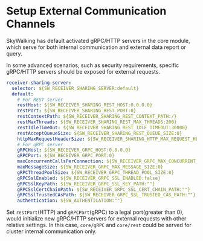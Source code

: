 # Setup External Communication Channels

SkyWalking has default activated gRPC/HTTP servers in the core module, which serve for both internal communication
and external data report or query.

In some advanced scenarios, such as security requirements, specific gRPC/HTTP servers should be exposed for external
requests.

```yaml
receiver-sharing-server:
  selector: ${SW_RECEIVER_SHARING_SERVER:default}
  default:
    # For REST server
    restHost: ${SW_RECEIVER_SHARING_REST_HOST:0.0.0.0}
    restPort: ${SW_RECEIVER_SHARING_REST_PORT:0}
    restContextPath: ${SW_RECEIVER_SHARING_REST_CONTEXT_PATH:/}
    restMaxThreads: ${SW_RECEIVER_SHARING_REST_MAX_THREADS:200}
    restIdleTimeOut: ${SW_RECEIVER_SHARING_REST_IDLE_TIMEOUT:30000}
    restAcceptQueueSize: ${SW_RECEIVER_SHARING_REST_QUEUE_SIZE:0}
    httpMaxRequestHeaderSize: ${SW_RECEIVER_SHARING_HTTP_MAX_REQUEST_HEADER_SIZE:8192}
    # For gRPC server
    gRPCHost: ${SW_RECEIVER_GRPC_HOST:0.0.0.0}
    gRPCPort: ${SW_RECEIVER_GRPC_PORT:0}
    maxConcurrentCallsPerConnection: ${SW_RECEIVER_GRPC_MAX_CONCURRENT_CALL:0}
    maxMessageSize: ${SW_RECEIVER_GRPC_MAX_MESSAGE_SIZE:0}
    gRPCThreadPoolSize: ${SW_RECEIVER_GRPC_THREAD_POOL_SIZE:0}
    gRPCSslEnabled: ${SW_RECEIVER_GRPC_SSL_ENABLED:false}
    gRPCSslKeyPath: ${SW_RECEIVER_GRPC_SSL_KEY_PATH:""}
    gRPCSslCertChainPath: ${SW_RECEIVER_GRPC_SSL_CERT_CHAIN_PATH:""}
    gRPCSslTrustedCAsPath: ${SW_RECEIVER_GRPC_SSL_TRUSTED_CAS_PATH:""}
    authentication: ${SW_AUTHENTICATION:""}
```

Set `restPort`(HTTP) and `gRPCPort`(gRPC) to a legal port(greater than 0), would initialize new gRPC/HTTP servers for
external requests with other relative settings. In this case, `core/gRPC` and `core/rest` could be served for cluster
internal communication only.
